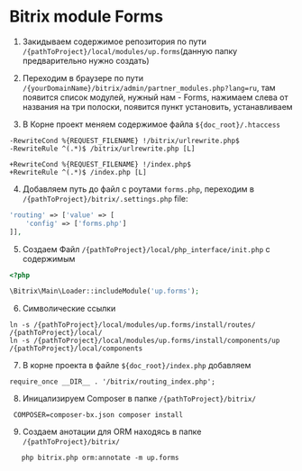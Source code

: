 # Bitrix module Forms

1. Закидываем содержимое репозитория по пути `/{pathToProject}/local/modules/up.forms`(данную папку предварительно нужно создать)

2. Переходим в браузере по пути  `/{yourDomainName}/bitrix/admin/partner_modules.php?lang=ru`, там появится список модулей, нужный нам - Forms, нажимаем слева от названия на три полоски, появится пункт установить, устанавливаем

3. В Корне проект меняем содержимое файла `${doc_root}/.htaccess` 

```
-RewriteCond %{REQUEST_FILENAME} !/bitrix/urlrewrite.php$
-RewriteRule ^(.*)$ /bitrix/urlrewrite.php [L]

+RewriteCond %{REQUEST_FILENAME} !/index.php$
+RewriteRule ^(.*)$ /index.php [L]
```

4. Добавляем путь до файл с роутами `forms.php`, переходим в `/{pathToProject}/bitrix/.settings.php` file:

```php
'routing' => ['value' => [
	'config' => ['forms.php']
]],
```
5. Создаем Файл  `/{pathToProject}/local/php_interface/init.php` c содержимым

```php
<?php

\Bitrix\Main\Loader::includeModule('up.forms');
```

6. Символические ссылки

```
ln -s /{pathToProject}/local/modules/up.forms/install/routes/  /{pathToProject}/local/
ln -s /{pathToProject}/local/modules/up.forms/install/components/up  /{pathToProject}/local/components
```

7. В корне проекта в файле `${doc_root}/index.php` добавляем

```
require_once __DIR__ . '/bitrix/routing_index.php'; 
```
8. Иницализируем Composer в папке `/{pathToProject}/bitrix/`

``` 
 COMPOSER=composer-bx.json composer install    
```

9. Создаем анотации для ORM находясь в папке `/{pathToProject}/bitrix/`

```
   php bitrix.php orm:annotate -m up.forms 
```
   
